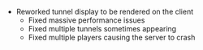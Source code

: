 - Reworked tunnel display to be rendered on the client
  - Fixed massive performance issues
  - Fixed multiple tunnels sometimes appearing
  - Fixed multiple players causing the server to crash
